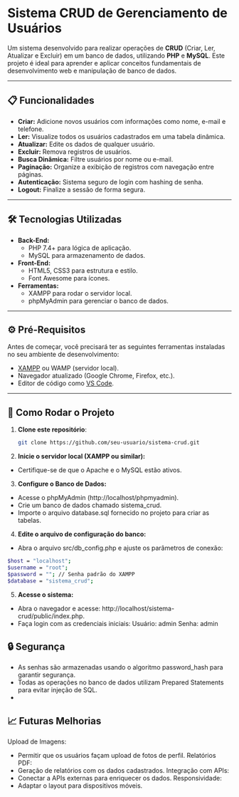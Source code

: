 # **Sistema CRUD de Gerenciamento de Usuários**

Um sistema desenvolvido para realizar operações de **CRUD** (Criar, Ler, Atualizar e Excluir) em um banco de dados, utilizando **PHP** e **MySQL**. Este projeto é ideal para aprender e aplicar conceitos fundamentais de desenvolvimento web e manipulação de banco de dados.

---

## **📋 Funcionalidades**
- **Criar:** Adicione novos usuários com informações como nome, e-mail e telefone.
- **Ler:** Visualize todos os usuários cadastrados em uma tabela dinâmica.
- **Atualizar:** Edite os dados de qualquer usuário.
- **Excluir:** Remova registros de usuários.
- **Busca Dinâmica:** Filtre usuários por nome ou e-mail.
- **Paginação:** Organize a exibição de registros com navegação entre páginas.
- **Autenticação:** Sistema seguro de login com hashing de senha.
- **Logout:** Finalize a sessão de forma segura.

---

## **🛠️ Tecnologias Utilizadas**
- **Back-End:**
  - PHP 7.4+ para lógica de aplicação.
  - MySQL para armazenamento de dados.
- **Front-End:**
  - HTML5, CSS3 para estrutura e estilo.
  - Font Awesome para ícones.
- **Ferramentas:**
  - XAMPP para rodar o servidor local.
  - phpMyAdmin para gerenciar o banco de dados.

---

## **⚙️ Pré-Requisitos**
Antes de começar, você precisará ter as seguintes ferramentas instaladas no seu ambiente de desenvolvimento:
- [XAMPP](https://www.apachefriends.org/index.html) ou WAMP (servidor local).
- Navegador atualizado (Google Chrome, Firefox, etc.).
- Editor de código como [VS Code](https://code.visualstudio.com/).

---

## **🚀 Como Rodar o Projeto**
1. **Clone este repositório**:
   ```bash
   git clone https://github.com/seu-usuario/sistema-crud.git
2. **Inicie o servidor local (XAMPP ou similar):**
- Certifique-se de que o Apache e o MySQL estão ativos.
  
3. **Configure o Banco de Dados:**
- Acesse o phpMyAdmin (http://localhost/phpmyadmin).
- Crie um banco de dados chamado sistema_crud.
- Importe o arquivo database.sql fornecido no projeto para criar as tabelas.

4. **Edite o arquivo de configuração do banco:**
- Abra o arquivo src/db_config.php e ajuste os parâmetros de conexão:
```bash
$host = "localhost";
$username = "root";
$password = ""; // Senha padrão do XAMPP
$database = "sistema_crud";
```
5. **Acesse o sistema:**
- Abra o navegador e acesse: http://localhost/sistema-crud/public/index.php.
- Faça login com as credenciais iniciais:
Usuário: admin
Senha: admin

## **🔒 Segurança**
- As senhas são armazenadas usando o algoritmo password_hash para garantir segurança.
- Todas as operações no banco de dados utilizam Prepared Statements para evitar injeção de SQL.
- 
## **📈 Futuras Melhorias**
Upload de Imagens:
- Permitir que os usuários façam upload de fotos de perfil.
Relatórios PDF:
- Geração de relatórios com os dados cadastrados.
Integração com APIs:
- Conectar a APIs externas para enriquecer os dados.
Responsividade:
- Adaptar o layout para dispositivos móveis.
